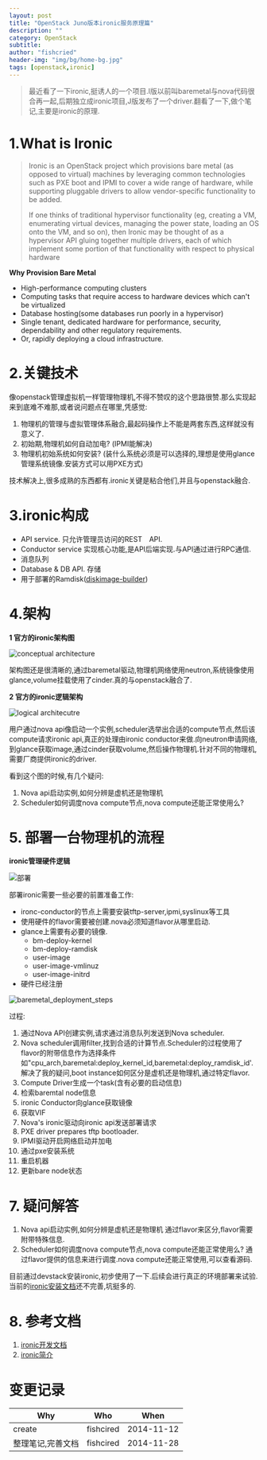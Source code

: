 ```yaml
---
layout: post
title: "OpenStack Juno版本ironic服务原理篇"
description: ""
category: OpenStack
subtitle:
author: "fishcried"
header-img: "img/bg/home-bg.jpg"
tags: [openstack,ironic]
---
```


> 最近看了一下ironic,挺诱人的一个项目.I版以前叫baremetal与nova代码很合再一起,后期独立成ironic项目,J版发布了一个driver.翻看了一下,做个笔记,主要是ironic的原理.

# 1.What is Ironic

> Ironic is an OpenStack project which provisions bare metal (as opposed to virtual) machines by leveraging common technologies such as PXE boot and IPMI to cover a wide range of hardware, while supporting pluggable drivers to allow vendor-specific functionality to be added.
>
> If one thinks of traditional hypervisor functionality (eg, creating a VM, enumerating virtual devices, managing the power state, loading an OS onto the VM, and so on), then Ironic may be thought of as a hypervisor API gluing together multiple drivers, each of which implement some portion of that functionality with respect to physical hardware

**Why Provision Bare Metal**

- High-performance computing clusters
- Computing tasks that require access to hardware devices which can't be virtualized
- Database hosting(some databases run poorly in a hypervisor)
- Single tenant, dedicated hardware for performance, security, dependability and other regulatory requirements.
- Or, rapidly deploying a cloud infrastructure.

# 2.关键技术

像openstack管理虚拟机一样管理物理机,不得不赞叹的这个思路很赞.那么实现起来到底难不难那,或者说问题点在哪里,凭感觉:

1. 物理机的管理与虚拟管理体系融合,最起码操作上不能是两套东西,这样就没有意义了.
2. 初始期,物理机如何自动加电? (IPMI能解决)
3. 物理机初始系统如何安装? (装什么系统必须是可以选择的,理想是使用glance管理系统镜像.安装方式可以用PXE方式)

技术解决上,很多成熟的东西都有.ironic关键是粘合他们,并且与openstack融合.

# 3.ironic构成

- API service.
  只允许管理员访问的REST　API.
- Conductor service
  实现核心功能,是API后端实现.与API通过进行RPC通信.
- 消息队列
- Database & DB API.
  存储
- 用于部署的Ramdisk([diskimage-builder](https://github.com/openstack/diskimage-builder))

# 4.架构

**1 官方的ironic架构图**

![conceptual architecture](/img/ironic_conceptual_architecture.png)

架构图还是很清晰的,通过baremetal驱动,物理机网络使用neutron,系统镜像使用glance,volume挂载使用了cinder.真的与openstack融合了.

**2 官方的ironic逻辑架构**

![logical architecutre](/img/ironic_logical_architecture.png)

用户通过nova api像启动一个实例,scheduler选举出合适的compute节点,然后该compute请求ironic api,真正的处理由ironic conductor来做.向neutron申请网络,到glance获取image,通过cinder获取volume,然后操作物理机.针对不同的物理机,需要厂商提供ironic的driver.

看到这个图的时候,有几个疑问:

1. Nova api启动实例,如何分辨是虚机还是物理机
2. Scheduler如何调度nova compute节点,nova compute还能正常使用么?


# 5. 部署一台物理机的流程

**ironic管理硬件逻辑**

![部署](/img/ironic_deployment_architecture.png)

部署ironic需要一些必要的前置准备工作:

- ironc-conductor的节点上需要安装tftp-server,ipmi,syslinux等工具
- 使用硬件的flavor需要被创建.nova必须知道flavor从哪里启动.
- glance上需要有必要的镜像.
  - bm-deploy-kernel
  - bm-deploy-ramdisk
  - user-image
  - user-image-vmlinuz
  - user-image-initrd
- 硬件已经注册

![baremetal_deployment_steps](/img/ironic_deployment_steps.png)

过程:

1. 通过Nova API创建实例,请求通过消息队列发送到Nova scheduler.
2. Nova scheduler调用filter,找到合适的计算节点.Scheduler的过程使用了flavor的附带信息作为选择条件如"cpu_arch,baremetal:deploy_kernel_id,baremetal:deploy_ramdisk_id'.解决了我的疑问,boot instance如何区分是虚机还是物理机,通过特定flavor.
3. Compute Driver生成一个task(含有必要的启动信息)
4. 检索baremtal node信息
5. ironic Conductor向glance获取镜像
6. 获取VIF
7. Nova's ironic驱动向ironic api发送部署请求
8. PXE driver prepares tftp bootloader.
9. IPMI驱动开启网络启动并加电
10. 通过pxe安装系统
11. 重启机器
12. 更新bare node状态

# 7. 疑问解答

1. Nova api启动实例,如何分辨是虚机还是物理机
  通过flavor来区分,flavor需要附带特殊信息.
2. Scheduler如何调度nova compute节点,nova compute还能正常使用么?
  通过flavor提供的信息来进行调度.nova compute还能正常使用,可以查看源码.

目前通过devstack安装ironic,初步使用了一下.后续会进行真正的环境部署来试验.当前的[ironic安装文档](http://docs.openstack.org/developer/ironic/deploy/install-guide.html)还不完善,坑挺多的.

# 8. 参考文档

1. [ironic开发文档](http://docs.openstack.org/developer/ironic/)
2. [ironic简介](http://docs.openstack.org/developer/ironic/deploy/user-guide.html)

# 变更记录

|Why | Who | When |
|----|-----|------|
|create|fishcired|2014-11-12 |
|整理笔记,完善文档|fishcired|2014-11-28  |
